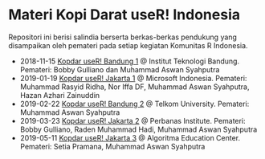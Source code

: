 # Materi Kopi Darat useR! Indonesia

Repositori ini berisi salindia berserta berkas-berkas pendukung yang disampaikan oleh pemateri pada setiap kegiatan Komunitas R Indonesia.

* 2018-11-15 [Kopdar useR! Bandung 1](2018-11-15_kopdar-user-bandung-1) @ Institut Teknologi Bandung. Pemateri: Bobby Gulliano dan Muhammad Aswan Syahputra
* 2019-01-19 [Kopdar useR! Jakarta 1](2019-01-19_kopdar-user-jakarta-1) @ Microsoft Indonesia. Pemateri: Muhammad Rasyid Ridha, Nor Iffa DF, Muhammad Aswan Syahputra, Hazan Azhari Zainuddin
* 2019-02-22 [Kopdar useR! Bandung 2](2019-02-22_kopdar-user-bandung-2) @ Telkom University. Pemateri: Muhammad Aswan Syahputra
* 2019-03-23 [Kopdar useR! Jakarta 2](2019-03-23_kopdar_user_jakarta-2) @ Perbanas Institute. Pemateri: Bobby Gulliano, Raden Muhammad Hadi, Muhammad Aswan Syahputra
* 2019-05-11 [Kopdar useR! Jakarta 3](2019-05-11_kopdar_user_jakarta-3) @ Algoritma Education Center. Pemateri: Setia Pramana, Muhammad Aswan Syahputra

